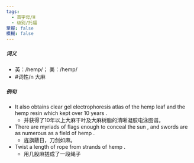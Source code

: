 ```yaml
---
tags:
  - 首字母/H
  - 级别/托福
掌握: false
模糊: false
---
```

##### 词义
- 英：/hemp/； 美：/hemp/
- #词性/n  大麻
##### 例句
- It also obtains clear gel electrophoresis atlas of the hemp leaf and the hemp resin which kept over 10 years .
	- 并获得了10年以上大麻干叶及大麻树脂的清晰凝胶电泳图谱。
- There are myriads of flags enough to conceal the sun , and swords are as numerous as a field of hemp .
	- 旌旗蔽日，刀剑如麻。
- Twist a length of rope from strands of hemp .
	- 用几股麻搓成了一段绳子
